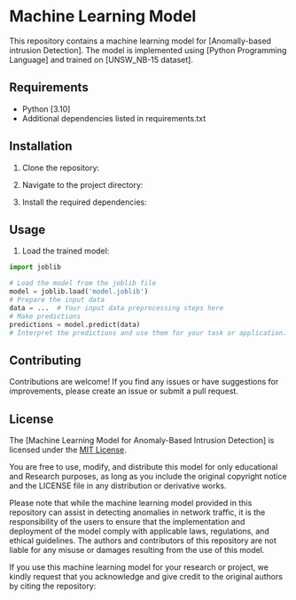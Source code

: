 # Machine Learning Model

This repository contains a machine learning model for [Anomally-based intrusion Detection]. The model is implemented using [Python Programming Language] and trained on [UNSW_NB-15 dataset].

## Requirements

- Python [3.10]
- Additional dependencies listed in requirements.txt

## Installation

1. Clone the repository:


2. Navigate to the project directory:


3. Install the required dependencies:


## Usage

1. Load the trained model:

```python
import joblib

# Load the model from the joblib file
model = joblib.load('model.joblib')
# Prepare the input data
data = ...  # Your input data preprocessing steps here
# Make predictions
predictions = model.predict(data)
# Interpret the predictions and use them for your task or application.
```
## Contributing
Contributions are welcome! If you find any issues or have suggestions for improvements, please create an issue or submit a pull request.


## License

The [Machine Learning Model for Anomaly-Based Intrusion Detection] is licensed under the [MIT License](LICENSE).

You are free to use, modify, and distribute this model for only educational and Research purposes, as long as you include the original copyright notice and the LICENSE file in any distribution or derivative works.

Please note that while the machine learning model provided in this repository can assist in detecting anomalies in network traffic, it is the responsibility of the users to ensure that the implementation and deployment of the model comply with applicable laws, regulations, and ethical guidelines. The authors and contributors of this repository are not liable for any misuse or damages resulting from the use of this model.

If you use this machine learning model for your research or project, we kindly request that you acknowledge and give credit to the original authors by citing the repository:


